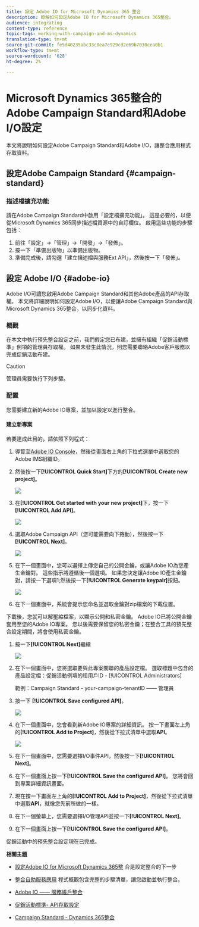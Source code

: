 ```yaml
---
title: 設定 Adobe IO for Microsoft Dynamics 365 整合
description: 瞭解如何設定Adobe IO for Microsoft Dynamics 365整合。
audience: integrating
content-type: reference
topic-tags: working-with-campaign-and-ms-dynamics
translation-type: tm+mt
source-git-commit: fe5d40235abc33c0ea7e929cd2e69b7030cea0b1
workflow-type: tm+mt
source-wordcount: '628'
ht-degree: 2%

---
```



# Microsoft Dynamics 365整合的Adobe Campaign Standard和Adobe I/O設定

本文將說明如何設定Adobe Campaign Standard和Adobe I/O，讓整合應用程式存取資料。

## 設定Adobe Campaign Standard {#campaign-standard}

### 描述檔擴充功能

請在Adobe Campaign Standard中啟用「設定檔擴充功能」。   這是必要的，以便從Microsoft Dynamics 365同步描述檔資源中的自訂欄位。   啟用這些功能的步驟包括：

1. 前往「設定」->「管理」->「開發」->「發佈」。
1. 按一下「準備出版物」以準備出版物。
1. 準備完成後，請勾選「建立描述檔與服務Ext API」，然後按一下「發佈」。

## 設定 Adobe I/O {#adobe-io}

Adobe I/O可讓您啟用Adobe Campaign Standard和其他Adobe產品的API存取權。   本文將詳細說明如何設定Adobe I/O，以便讓Adobe Campaign Standard與Microsoft Dynamics 365整合，以同步化資料。

### 概觀

在本文中執行預先整合設定之前，我們假定您已布建，並擁有組織「促銷活動標準」例項的管理員存取權。  如果未發生此情況，則您需要聯絡Adobe客戶服務以完成促銷活動布建。

>[!CAUTION]
>
>管理員需要執行下列步驟。

### 配置

您需要建立新的Adobe IO專案，並加以設定以進行整合。

#### 建立新專案

若要達成此目的，請依照下列程式：

1. 導覽至[Adobe IO Console](https://console.adobe.io/home#)，然後從畫面右上角的下拉式選單中選取您的Adobe IMS組織ID。

1. 然後按一下&#x200B;**[!UICONTROL Quick Start]**&#x200B;下方的&#x200B;**[!UICONTROL Create new project]**。

   ![](assets/adobeIO1.png)

1. 在&#x200B;**[!UICONTROL Get started with your new project]**&#x200B;下，按一下&#x200B;**[!UICONTROL Add API]**。

   ![](assets/adobeIO2.png)

1. 選取Adobe Campaign API（您可能需要向下捲動），然後按一下&#x200B;**[!UICONTROL Next]**。

   ![](assets/adobeIO3.png)

1. 在下一個畫面中，您可以選擇上傳您自己的公開金鑰，或讓Adobe IO為您產生金鑰對。 這些指示將遵循後一個選項。 如果您決定讓Adobe IO產生金鑰對，請按一下選項1;然後按一下&#x200B;**[!UICONTROL Generate keypair]**&#x200B;按鈕。

   ![](assets/adobeIO4.png)

1. 在下一個畫面中，系統會提示您命名並選取金鑰對zip檔案的下載位置。

下載後，您就可以解壓縮檔案，以顯示公開和私密金鑰。 Adobe IO已將公開金鑰套用至您的Adobe IO專案。 您以後需要保留您的私密金鑰；在整合工具的預先整合設定期間，將會使用私密金鑰。

1. 按一下&#x200B;**[!UICONTROL Next]**&#x200B;繼續

   ![](assets/adobeIO5.png)

1. 在下一個畫面中，您將選取要與此專案關聯的產品設定檔。 選取標題中包含的產品設定檔：促銷活動例項的租用戶ID - [!UICONTROL Administrators]

   範例：Campaign Standard - your-campaign-tenantID —— 管理員

1. 按一下 **[!UICONTROL Save configured API]**。

   ![](assets/adobeIO6.png)

1. 在下一個畫面中，您會看到新Adobe IO專案的詳細資訊。 按一下畫面左上角的&#x200B;**[!UICONTROL Add to Project]**，然後從下拉式清單中選取&#x200B;**API**。

   ![](assets/adobeIO7.png)

1. 在下一個畫面中，您需要選擇I/O事件API，然後按一下&#x200B;**[!UICONTROL Next]**。

1. 在下一個畫面上按一下&#x200B;**[!UICONTROL Save the configured API]**。  您將會回到專案詳細資訊畫面。

1. 現在按一下畫面左上角的&#x200B;**[!UICONTROL Add to Project]**，然後從下拉式清單中選取&#x200B;**API**，就像您先前所做的一樣。

1. 在下一個螢幕上，您需要選擇I/O管理API並按一下&#x200B;**[!UICONTROL Next]**。

1. 在下一個畫面上按一下&#x200B;**[!UICONTROL Save the configured API]**。

促銷活動中的預先整合設定現在已完成。

**相關主題**

* [設定Adobe IO for Microsoft Dynamics 365整](../../integrating/using/d365-acs-configure-adobe-io.md) 合是設定整合的下一步
* [整合自助服務應用](../../integrating/using/d365-acs-self-service-app-quick-start-guide.md) 程式概觀包含完整的步驟清單，讓您啟動並執行整合。


* [Adobe IO —— 服務帳戶整合](https://www.adobe.io/authentication/auth-methods.html#!AdobeDocs/adobeio-auth/master/AuthenticationOverview/ServiceAccountIntegration.md)
* [促銷活動標準- API存取設定](../../api/using/setting-up-api-access.md)
* [Campaign Standard - Dynamics 365整合](../../integrating/using/d365-acs-configure-d365.md)
